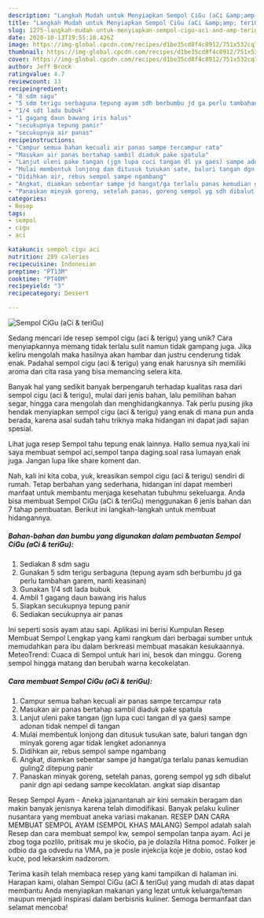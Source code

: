 ```yaml
---
description: "Langkah Mudah untuk Menyiapkan Sempol CiGu (aCi &amp;amp; teriGu) Anti Gagal"
title: "Langkah Mudah untuk Menyiapkan Sempol CiGu (aCi &amp;amp; teriGu) Anti Gagal"
slug: 1275-langkah-mudah-untuk-menyiapkan-sempol-cigu-aci-and-amp-terigu-anti-gagal
date: 2020-10-13T19:55:10.426Z
image: https://img-global.cpcdn.com/recipes/d1be35cd8f4c8912/751x532cq70/sempol-cigu-aci-terigu-foto-resep-utama.jpg
thumbnail: https://img-global.cpcdn.com/recipes/d1be35cd8f4c8912/751x532cq70/sempol-cigu-aci-terigu-foto-resep-utama.jpg
cover: https://img-global.cpcdn.com/recipes/d1be35cd8f4c8912/751x532cq70/sempol-cigu-aci-terigu-foto-resep-utama.jpg
author: Jeff Brock
ratingvalue: 4.7
reviewcount: 13
recipeingredient:
- "8 sdm sagu"
- "5 sdm terigu serbaguna tepung ayam sdh berbumbu jd ga perlu tambahan garem nanti keasinan"
- "1/4 sdt lada bubuk"
- "1 gagang daun bawang iris halus"
- "secukupnya tepung panir"
- "secukupnya air panas"
recipeinstructions:
- "Campur semua bahan kecuali air panas sampe tercampur rata"
- "Masukan air panas bertahap sambil diaduk pake spatula"
- "Lanjut uleni pake tangan (jgn lupa cuci tangan dl ya gaes) sampe adonan tidak nempel di tangan"
- "Mulai membentuk lonjong dan ditusuk tusukan sate, baluri tangan dgn minyak goreng agar tidak lengket adonannya"
- "Didihkan air, rebus sempol sampe ngambang"
- "Angkat, diamkan sebentar sampe jd hangat/ga terlalu panas kemudian guling2 ditepung panir"
- "Panaskan minyak goreng, setelah panas, goreng sempol yg sdh dibalut panir dgn api sedang sampe kecoklatan. angkat siap disantap"
categories:
- Resep
tags:
- sempol
- cigu
- aci

katakunci: sempol cigu aci 
nutrition: 289 calories
recipecuisine: Indonesian
preptime: "PT13M"
cooktime: "PT40M"
recipeyield: "3"
recipecategory: Dessert

---
```



![Sempol CiGu (aCi &amp; teriGu)](https://img-global.cpcdn.com/recipes/d1be35cd8f4c8912/751x532cq70/sempol-cigu-aci-terigu-foto-resep-utama.jpg)

Sedang mencari ide resep sempol cigu (aci &amp; terigu) yang unik? Cara menyiapkannya memang tidak terlalu sulit namun tidak gampang juga. Jika keliru mengolah maka hasilnya akan hambar dan justru cenderung tidak enak. Padahal sempol cigu (aci &amp; terigu) yang enak harusnya sih memiliki aroma dan cita rasa yang bisa memancing selera kita.

Banyak hal yang sedikit banyak berpengaruh terhadap kualitas rasa dari sempol cigu (aci &amp; terigu), mulai dari jenis bahan, lalu pemilihan bahan segar, hingga cara mengolah dan menghidangkannya. Tak perlu pusing jika hendak menyiapkan sempol cigu (aci &amp; terigu) yang enak di mana pun anda berada, karena asal sudah tahu triknya maka hidangan ini dapat jadi sajian spesial.

Lihat juga resep Sempol tahu tepung enak lainnya. Hallo semua nya,kali ini saya membuat sempol aci,sempol tanpa daging.soal rasa lumayan enak juga. Jangan lupa like share koment dan.


Nah, kali ini kita coba, yuk, kreasikan sempol cigu (aci &amp; terigu) sendiri di rumah. Tetap berbahan yang sederhana, hidangan ini dapat memberi manfaat untuk membantu menjaga kesehatan tubuhmu sekeluarga. Anda bisa membuat Sempol CiGu (aCi &amp; teriGu) menggunakan 6 jenis bahan dan 7 tahap pembuatan. Berikut ini langkah-langkah untuk membuat hidangannya.

<!--inarticleads1-->

##### Bahan-bahan dan bumbu yang digunakan dalam pembuatan Sempol CiGu (aCi &amp; teriGu):

1. Sediakan 8 sdm sagu
1. Gunakan 5 sdm terigu serbaguna (tepung ayam sdh berbumbu jd ga perlu tambahan garem, nanti keasinan)
1. Gunakan 1/4 sdt lada bubuk
1. Ambil 1 gagang daun bawang iris halus
1. Siapkan secukupnya tepung panir
1. Sediakan secukupnya air panas


Ini seperti sosis ayam atau sapi. Aplikasi ini berisi Kumpulan Resep Membuat Sempol Lengkap yang kami rangkum dari berbagai sumber untuk memudahkan para ibu dalam berkreasi membuat masakan kesukaannya. MeteoTrend: Cuaca di Sempol untuk hari ini, besok dan minggu. Goreng sempol hingga matang dan berubah warna kecokelatan. 

<!--inarticleads2-->

##### Cara membuat Sempol CiGu (aCi &amp; teriGu):

1. Campur semua bahan kecuali air panas sampe tercampur rata
1. Masukan air panas bertahap sambil diaduk pake spatula
1. Lanjut uleni pake tangan (jgn lupa cuci tangan dl ya gaes) sampe adonan tidak nempel di tangan
1. Mulai membentuk lonjong dan ditusuk tusukan sate, baluri tangan dgn minyak goreng agar tidak lengket adonannya
1. Didihkan air, rebus sempol sampe ngambang
1. Angkat, diamkan sebentar sampe jd hangat/ga terlalu panas kemudian guling2 ditepung panir
1. Panaskan minyak goreng, setelah panas, goreng sempol yg sdh dibalut panir dgn api sedang sampe kecoklatan. angkat siap disantap


Resep Sempol Ayam - Aneka jajanantanah air kini semakin beragam dan makin banyak jenisnya karena telah dimodifikasi. Banyak pelaku kuliner nusantara yang membuat aneka variasi makanan. RESEP DAN CARA MEMBUAT SEMPOL AYAM (SEMPOL KHAS MALANG) Sempol adalah salah Resep dan cara membuat sempol kw, sempol sempolan tanpa ayam. Aci je zbog toga pozlilo, pritisak mu je skočio, pa je dolazila Hitna pomoć. Folker je odbio da ga odvedu na VMA, pa je posle injekcija koje je dobio, ostao kod kuće, pod lekarskim nadzorom. 

Terima kasih telah membaca resep yang kami tampilkan di halaman ini. Harapan kami, olahan Sempol CiGu (aCi &amp; teriGu) yang mudah di atas dapat membantu Anda menyiapkan makanan yang lezat untuk keluarga/teman maupun menjadi inspirasi dalam berbisnis kuliner. Semoga bermanfaat dan selamat mencoba!
